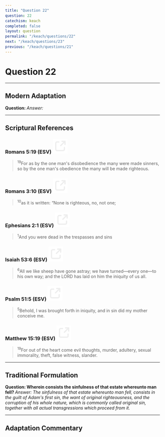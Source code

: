 ```yaml
---
title: "Question 22"
question: 22
catechism: keach
completed: false
layout: question
permalink: "/keach/questions/22"
next: "/keach/questions/23"
previous: "/keach/questions/21"
---
```

# Question 22
---
## Modern Adaptation
<strong>
    Question:
</strong>

<em>
    Answer:
</em>

---
## Scriptural References
### Romans 5:19 (ESV) <a href="https://biblegateway.com/passage/?search=Romans+5%3A19&version=ESV"><img src="/assets/svg/link.svg"/></a>
> <sup>19</sup>For as by the one man's disobedience the many were made sinners, so by the one man's obedience the many will be made righteous.

### Romans 3:10 (ESV) <a href="https://biblegateway.com/passage/?search=Romans+3%3A10&version=ESV"><img src="/assets/svg/link.svg"/></a>
> <sup>10</sup>as it is written: “None is righteous, no, not one;

### Ephesians 2:1 (ESV) <a href="https://biblegateway.com/passage/?search=Ephesians+2%3A1&version=ESV"><img src="/assets/svg/link.svg"/></a>
> <sup>1</sup>And you were dead in the trespasses and sins

### Isaiah 53:6 (ESV) <a href="https://biblegateway.com/passage/?search=Isaiah+53%3A6&version=ESV"><img src="/assets/svg/link.svg"/></a>
> <sup>6</sup>All we like sheep have gone astray; we have turned—every one—to his own way; and the LORD has laid on him the iniquity of us all.

### Psalm 51:5 (ESV) <a href="https://biblegateway.com/passage/?search=Psalm+51%3A5&version=ESV"><img src="/assets/svg/link.svg"/></a>
> <sup>5</sup>Behold, I was brought forth in iniquity, and in sin did my mother conceive me.

### Matthew 15:19 (ESV) <a href="https://biblegateway.com/passage/?search=Matthew+15%3A19&version=ESV"><img src="/assets/svg/link.svg"/></a>
> <sup>19</sup>For out of the heart come evil thoughts, murder, adultery, sexual immorality, theft, false witness, slander.

---
## Traditional Formulation
<strong>
    Question: Wherein consists the sinfulness of that estate whereunto man fell?
</strong>

<em>
    Answer: The sinfulness of that estate whereunto man fell, consists in the guilt of Adam's first sin, the want of original righteousness, and the corruption of his whole nature, which is commonly called original sin, together with all actual transgressions which proceed from it.
</em>

---
## Adaptation Commentary
